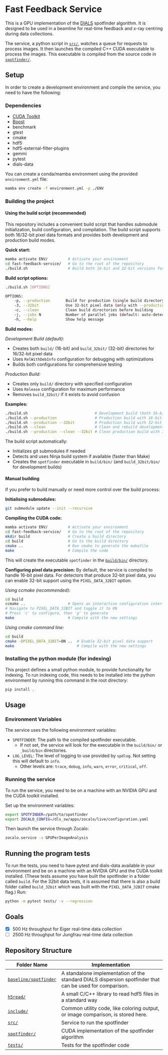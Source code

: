 # Fast Feedback Service
This is a GPU implementation of the [DIALS](https://dials.github.io/) spotfinder algorithm. It is designed to be used in a beamline for real-time feedback and x-ray centring during data collections.

The service, a python script in [`src/`], watches a queue for requests to process images. It then launches the compiled C++ CUDA executable to process the images. This executable is compiled from the source code in [`spotfinder/`].

## Setup
In order to create a development environment and compile the service, you need to have the following:

### Dependencies
- [CUDA Toolkit](https://developer.nvidia.com/cuda-downloads)
- [Boost](https://www.boost.org/)
- benchmark
- gtest
- cmake
- hdf5
- hdf5-external-filter-plugins
- gemmi
- pytest
- dials-data

You can create a conda/mamba environment using the provided `environment.yml` file:
```bash
mamba env create -f environment.yml -p ./ENV
```

### Building the project

#### Using the build script (recommended)
This repository includes a convenient build script that handles submodule initialization, build configuration, and compilation. The build script supports both 16/32-bit pixel data formats and provides both development and production build modes.

**Quick start:**
```bash
mamba activate ENV/         # Activate your environment
cd fast-feedback-service/   # Go to the root of the repository
./build.sh                  # Build both 16-bit and 32-bit versions for development
```

**Build script options:**
```bash
./build.sh [OPTIONS]

OPTIONS:
    -p, --production       Build for production (single build directory)
    -3, --32bit            Use 32-bit pixel data (only with --production)
    -c, --clean            Clean build directories before building
    -j, --jobs N           Number of parallel jobs (default: auto-detected)
    -h, --help             Show help message
```

**Build modes:**

*Development Build (default):*
- Creates both `build/` (16-bit) and `build_32bit/` (32-bit) directories for 16/32-bit pixel data
- Uses `RelWithDebInfo` configuration for debugging with optimizations
- Builds both configurations for comprehensive testing

*Production Build:*
- Creates only `build/` directory with specified configuration
- Uses `Release` configuration for maximum performance
- Removes `build_32bit/` if it exists to avoid confusion

**Examples:**
```bash
./build.sh                              # Development build (both 16-bit and 32-bit)
./build.sh --production                 # Production build with 16-bit
./build.sh --production --32bit         # Production build with 32-bit
./build.sh --clean                      # Clean and rebuild development builds
./build.sh --production --clean --32bit # Clean production build with 32-bit
```

The build script automatically:
- Initializes git submodules if needed
- Detects and uses Ninja build system if available (faster than Make)
- Creates the `spotfinder` executable in `build/bin/` (and `build_32bit/bin/` for development builds)

#### Manual building
If you prefer to build manually or need more control over the build process:

**Initialising submodules:**
```bash
git submodule update --init --recursive
```

**Compiling the CUDA code:**
```bash
mamba activate ENV/         # Activate your environment
cd fast-feedback-service/   # Go to the root of the repository
mkdir build                 # Create a build directory
cd build                    # Go to the build directory
cmake ..                    # Run cmake to generate the makefile
make                        # Compile the code
```
This will create the executable `spotfinder` in the [`build/bin/`] directory.

**Configuring pixel data precision:**
By default, the service is compiled to handle 16-bit pixel data. For detectors that produce 32-bit pixel data, you can enable 32-bit support using the `PIXEL_DATA_32BIT` option.

*Using ccmake (recommended):*
```bash
cd build
ccmake ..                   # Opens an interactive configuration interface
# Navigate to PIXEL_DATA_32BIT and toggle it to ON
# Press 'c' to configure, then 'g' to generate
make                        # Compile with the new settings
```

*Using cmake command line:*
```bash
cd build
cmake -DPIXEL_DATA_32BIT=ON ..  # Enable 32-bit pixel data support
make                            # Compile with the new settings
```

### Installing the python module (for indexing)
This project defines a small python module, to provide functionality for indexing.
To run indexing code, this needs to be installed into the python environment by
running this command in the root directory:
```bash
pip install .
```

## Usage
### Environment Variables
The service uses the following environment variables:
- `SPOTFINDER`: The path to the compiled spotfinder executable.
  - If not set, the service will look for the executable in the `build/bin/` or `_build/bin` directories.
- `LOG_LEVEL`: The level of logging to use provided by `spdlog`. Not setting this will default to `info`.
  - Other levels are: `trace`, `debug`, `info`, `warn`, `error`, `critical`, `off`.

### Running the service
To run the service, you need to be on a machine with an NVIDIA GPU and the CUDA toolkit installed.

Set up the environment variables:
```bash
export SPOTFINDER=/path/to/spotfinder
export ZOCALO_CONFIG=/dls_sw/apps/zocalo/live/configuration.yaml
```
Then launch the service through Zocalo:
```bash
zocalo.service -s GPUPerImageAnalysis
```

## Running the program tests
To run the tests, you need to have pytest and dials-data available in your environment and be on a machine with an NVIDIA GPU and the CUDA toolkit installed.
(These tests assume you have built the spotfinder in a folder called `build`. For the 32bit data tests, it is assumed that there is also
a build folder called `build_32bit` which was built with the `PIXEL_DATA_32BIT` cmake flag.)
Run:
```bash
python -m pytest tests/ -v --regression
```

## Goals
- [x] 500 Hz throughput for Eiger real-time data collection
- [ ] 2500 Hz throughput for Jungfrau real-time data collection

## Repository Structure
| Folder Name       | Implementation                                             |
| -------------     | ---------------------------------------------------------- |
| [`baseline/spotfinder`]     | A standalone implementation of the standard DIALS dispersion spotfinder that can be used for comparison. |
| [`h5read/`]       | A small C/C++ library to read hdf5 files in a standard way |
| [`include/`]      | Common utility code, like coloring output, or image comparison, is stored here. |
| [`src/`]          | Service to run the spotfinder |
| [`spotfinder/`]   | CUDA implementation of the spotfinder algorithm |
| [`tests/`]        | Tests for the spotfinder code |

[`src/`]: src/
[`spotfinder/`]: spotfinder/
[`build/bin/`]: build/bin/
[`baseline/spotfinder`]: baseline/spotfinder
[`h5read/`]: h5read/
[`include/`]: include/
[`tests/`]: tests/
